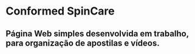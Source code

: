 <h1>Conformed SpinCare</h1>

<h2>Página Web simples desenvolvida em trabalho, para organização de apostilas e vídeos.</h2>
